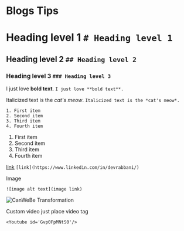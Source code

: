 # Blogs Tips

# Heading level 1  `# Heading level 1`
## Heading level 2 `## Heading level 2`
### Heading level 3 `### Heading level 3`

I just love **bold text**.  `I just love **bold text**. `

Italicized text is the *cat's meow*. `Italicized text is the *cat's meow*.`

``` 
1. First item
2. Second item
3. Third item
4. Fourth item
```
1. First item
2. Second item
3. Third item
4. Fourth item


[link](https://www.linkedin.com/in/devrabbani/)  `[link](https://www.linkedin.com/in/devrabbani/) `


Image

`![image alt text](image link)`

![CanWeBe Transformation](https://firebasestorage.googleapis.com/v0/b/canwebe-35acf.appspot.com/o/assets%2Fezgif.com-gif-maker%20(3).webp?alt=media&token=e43ee105-b5b6-4d62-9dde-7ed00f3832ee)


Custom video just place video tag

`<Youtube id='Gvp0FpMNtS0'/>`
